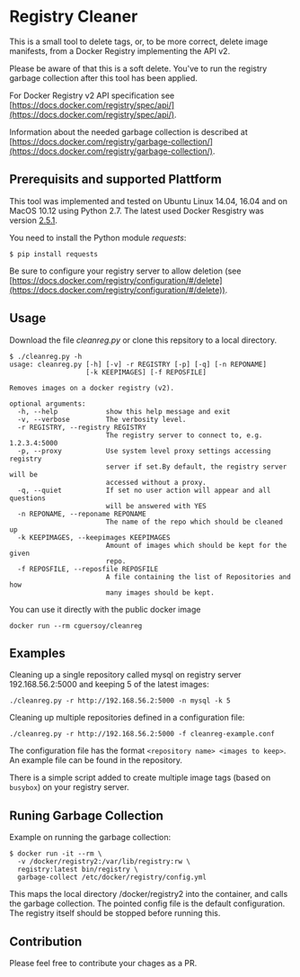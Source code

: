 ﻿# Registry Cleaner 

This is a small tool to delete tags, or, to be more correct, delete image manifests, from a Docker Registry implementing the API v2.

Please be aware of that this is a soft delete. You've to run the registry garbage collection after this tool has been applied.

For Docker Registry v2 API specification see [https://docs.docker.com/registry/spec/api/](https://docs.docker.com/registry/spec/api/).

Information about the needed garbage collection is described at [https://docs.docker.com/registry/garbage-collection/](https://docs.docker.com/registry/garbage-collection/).

## Prerequisits and supported Plattform

This tool was implemented and tested on Ubuntu Linux 14.04, 16.04 and on MacOS 10.12 using Python 2.7. The latest used Docker Resgistry was version [2.5.1](https://github.com/docker/distribution/releases/tag/v2.5.1).

You need to install the Python module *requests*:

```
$ pip install requests
```

Be sure to configure your registry server to allow deletion (see [https://docs.docker.com/registry/configuration/#/delete](https://docs.docker.com/registry/configuration/#/delete)).

## Usage

Download the file *cleanreg.py* or clone this repsitory to a local directory.

```
$ ./cleanreg.py -h
usage: cleanreg.py [-h] [-v] -r REGISTRY [-p] [-q] [-n REPONAME]
                   [-k KEEPIMAGES] [-f REPOSFILE]

Removes images on a docker registry (v2).

optional arguments:
  -h, --help            show this help message and exit
  -v, --verbose         The verbosity level.
  -r REGISTRY, --registry REGISTRY
                        The registry server to connect to, e.g. 1.2.3.4:5000
  -p, --proxy           Use system level proxy settings accessing registry
                        server if set.By default, the registry server will be
                        accessed without a proxy.
  -q, --quiet           If set no user action will appear and all questions
                        will be answered with YES
  -n REPONAME, --reponame REPONAME
                        The name of the repo which should be cleaned up
  -k KEEPIMAGES, --keepimages KEEPIMAGES
                        Amount of images which should be kept for the given
                        repo.
  -f REPOSFILE, --reposfile REPOSFILE
                        A file containing the list of Repositories and how
                        many images should be kept.
```

You can use it directly with the public docker image

```
docker run --rm cguersoy/cleanreg
```

## Examples

Cleaning up a single repository called mysql on registry server 192.168.56.2:5000 and keeping 5 of the latest images:

```
./cleanreg.py -r http://192.168.56.2:5000 -n mysql -k 5
```
Cleaning up multiple repositories defined in a configuration file:

```
./cleanreg.py -r http://192.168.56.2:5000 -f cleanreg-example.conf
```
The configuration file has the format `<repository name> <images to keep>`. An example file can be found in the repository.

There is a simple script added to create multiple image tags (based on `busybox`) on your registry server.

## Runing Garbage Collection 

Example on running the garbage collection:

```
$ docker run -it --rm \
  -v /docker/registry2:/var/lib/registry:rw \
  registry:latest bin/registry \ 
  garbage-collect /etc/docker/registry/config.yml
```

This maps the local directory /docker/registry2 into the container, and calls the garbage collection.
The pointed config file is the default configuration.
The registry itself should be stopped before running this.

## Contribution

Please feel free to contribute your chages as a PR.
